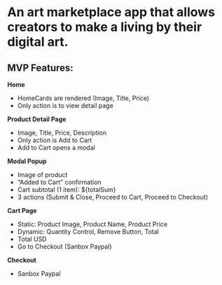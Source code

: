 # An art marketplace app that allows creators to make a living by their digital art.

## MVP Features:

**Home**

- HomeCards are rendered (Image, Title, Price)
- Only action is to view detail page

**Product Detail Page**

- Image, Title, Price, Description
- Only action is Add to Cart
- Add to Cart opens a modal

**Modal Popup**

- Image of product
- “Added to Cart” confirmation
- Cart subtotal (1 item): ${totalSum}
- 3 actions (Submit & Close, Proceed to Cart, Proceed to Checkout)

**Cart Page**

- Static: Product Image, Product Name, Product Price
- Dynamic: Quantity Control, Remove Button, Total
- Total USD
- Go to Checkout (Sanbox Paypal)

**Checkout**

- Sanbox Paypal
